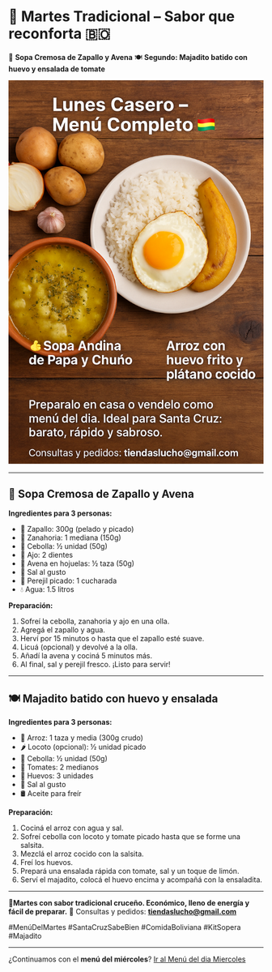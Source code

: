 # 📅 **Martes Tradicional – Sabor que reconforta** 🇧🇴

🥣 **Sopa Cremosa de Zapallo y Avena**
🍽️ **Segundo: Majadito batido con huevo y ensalada de tomate**

![imagen](img/menu-lunes.png)

---

## 🥣 **Sopa Cremosa de Zapallo y Avena**

**Ingredientes para 3 personas:**

* 🎃 Zapallo: 300g (pelado y picado)
* 🥕 Zanahoria: 1 mediana (150g)
* 🧅 Cebolla: ½ unidad (50g)
* 🧄 Ajo: 2 dientes
* 🌾 Avena en hojuelas: ½ taza (50g)
* 🧂 Sal al gusto
* 🌿 Perejil picado: 1 cucharada
* 💧 Agua: 1.5 litros

**Preparación:**

1. Sofreí la cebolla, zanahoria y ajo en una olla.
2. Agregá el zapallo y agua.
3. Herví por 15 minutos o hasta que el zapallo esté suave.
4. Licuá (opcional) y devolvé a la olla.
5. Añadí la avena y cociná 5 minutos más.
6. Al final, sal y perejil fresco. ¡Listo para servir!

---

## 🍽️ **Majadito batido con huevo y ensalada**

**Ingredientes para 3 personas:**

* 🍚 Arroz: 1 taza y media (300g crudo)
* 🌶️ Locoto (opcional): ½ unidad picado
* 🧅 Cebolla: ½ unidad (50g)
* 🍅 Tomates: 2 medianos
* 🥚 Huevos: 3 unidades
* 🧂 Sal al gusto
* 🛢️ Aceite para freír

**Preparación:**

1. Cociná el arroz con agua y sal.
2. Sofreí cebolla con locoto y tomate picado hasta que se forme una salsita.
3. Mezclá el arroz cocido con la salsita.
4. Freí los huevos.
5. Prepará una ensalada rápida con tomate, sal y un toque de limón.
6. Serví el majadito, colocá el huevo encima y acompañá con la ensaladita.

---

📍**Martes con sabor tradicional cruceño. Económico, lleno de energía y fácil de preparar.**
📩 Consultas y pedidos: **[tiendaslucho@gmail.com](mailto:tiendaslucho@gmail.com)**

\#MenúDelMartes #SantaCruzSabeBien #ComidaBoliviana #KitSopera #Majadito

---

¿Continuamos con el **menú del miércoles**?  [Ir al Menú del dia Miercoles](./Receta-03Miercoles.md)